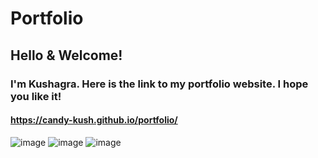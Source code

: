 # Portfolio

## Hello & Welcome!

### I'm Kushagra. Here is the link to my portfolio website. I hope you like it!
#### https://candy-kush.github.io/portfolio/
![image](https://github.com/candy-kush/portfolio/assets/96912080/54096fb5-6338-4981-b9d8-af5069958f8a)
![image](https://github.com/candy-kush/portfolio/assets/96912080/2d3c2961-0359-4198-bc5a-600a0f6f67f4)
![image](https://github.com/candy-kush/portfolio/assets/96912080/03c26c52-4cae-43dd-afd3-f304832ca003)

